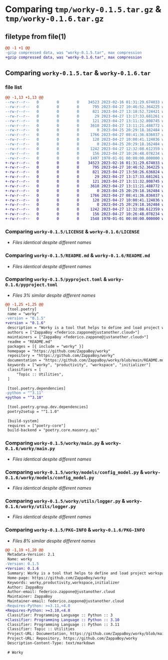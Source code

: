 # Comparing `tmp/worky-0.1.5.tar.gz` & `tmp/worky-0.1.6.tar.gz`

## filetype from file(1)

```diff
@@ -1 +1 @@
-gzip compressed data, was "worky-0.1.5.tar", max compression
+gzip compressed data, was "worky-0.1.6.tar", max compression
```

## Comparing `worky-0.1.5.tar` & `worky-0.1.6.tar`

### file list

```diff
@@ -1,13 +1,13 @@
--rw-r--r--   0        0        0    34523 2023-02-16 01:31:29.674033 worky-0.1.5/LICENSE
--rw-r--r--   0        0        0      795 2023-04-27 10:46:52.364225 worky-0.1.5/README.md
--rw-r--r--   0        0        0      821 2023-04-27 13:18:52.724421 worky-0.1.5/pyproject.toml
--rw-r--r--   0        0        0       29 2023-04-27 13:17:33.681261 worky-0.1.5/worky/__init__.py
--rw-r--r--   0        0        0      121 2023-04-27 13:11:32.808745 worky-0.1.5/worky/__main__.py
--rw-r--r--   0        0        0     3618 2023-04-27 13:11:21.488772 worky-0.1.5/worky/main.py
--rw-r--r--   0        0        0        0 2023-04-25 20:29:18.162484 worky-0.1.5/worky/models/__init__.py
--rw-r--r--   0        0        0     1766 2023-04-27 08:41:36.836037 worky-0.1.5/worky/models/config_model.py
--rw-r--r--   0        0        0      120 2023-04-27 10:00:41.124836 worky-0.1.5/worky/models/log_level.py
--rw-r--r--   0        0        0        0 2023-04-25 20:29:18.162484 worky-0.1.5/worky/utils/__init__.py
--rw-r--r--   0        0        0     1242 2023-04-27 12:32:08.612359 worky-0.1.5/worky/utils/logger.py
--rw-r--r--   0        0        0      156 2023-04-27 10:26:48.078234 worky-0.1.5/worky/utils/util.py
--rw-r--r--   0        0        0     1497 1970-01-01 00:00:00.000000 worky-0.1.5/PKG-INFO
+-rw-r--r--   0        0        0    34523 2023-02-16 01:31:29.674033 worky-0.1.6/LICENSE
+-rw-r--r--   0        0        0      795 2023-04-27 10:46:52.364225 worky-0.1.6/README.md
+-rw-r--r--   0        0        0      821 2023-04-27 13:58:26.636824 worky-0.1.6/pyproject.toml
+-rw-r--r--   0        0        0       29 2023-04-27 13:17:33.681261 worky-0.1.6/worky/__init__.py
+-rw-r--r--   0        0        0      121 2023-04-27 13:11:32.808745 worky-0.1.6/worky/__main__.py
+-rw-r--r--   0        0        0     3618 2023-04-27 13:11:21.488772 worky-0.1.6/worky/main.py
+-rw-r--r--   0        0        0        0 2023-04-25 20:29:18.162484 worky-0.1.6/worky/models/__init__.py
+-rw-r--r--   0        0        0     1766 2023-04-27 08:41:36.836037 worky-0.1.6/worky/models/config_model.py
+-rw-r--r--   0        0        0      120 2023-04-27 10:00:41.124836 worky-0.1.6/worky/models/log_level.py
+-rw-r--r--   0        0        0        0 2023-04-25 20:29:18.162484 worky-0.1.6/worky/utils/__init__.py
+-rw-r--r--   0        0        0     1242 2023-04-27 12:32:08.612359 worky-0.1.6/worky/utils/logger.py
+-rw-r--r--   0        0        0      156 2023-04-27 10:26:48.078234 worky-0.1.6/worky/utils/util.py
+-rw-r--r--   0        0        0     1548 1970-01-01 00:00:00.000000 worky-0.1.6/PKG-INFO
```

### Comparing `worky-0.1.5/LICENSE` & `worky-0.1.6/LICENSE`

 * *Files identical despite different names*

### Comparing `worky-0.1.5/README.md` & `worky-0.1.6/README.md`

 * *Files identical despite different names*

### Comparing `worky-0.1.5/pyproject.toml` & `worky-0.1.6/pyproject.toml`

 * *Files 3% similar despite different names*

```diff
@@ -1,25 +1,25 @@
 [tool.poetry]
 name = "worky"
-version = "0.1.5"
+version = "0.1.6"
 description = "Worky is a tool that helps to define and load project workspaces."
 authors = ["ZappaBoy <federico.zappone@justanother.cloud>"]
 maintainers = ["ZappaBoy <federico.zappone@justanother.cloud>"]
 readme = "README.md"
 packages = [{ include = "worky" }]
 homepage = "https://github.com/ZappaBoy/worky"
 repository = "https://github.com/ZappaBoy/worky"
 documentation = "https://github.com/ZappaBoy/worky/blob/main/README.md"
 keywords = ["worky", "productivity", "workspace", "initializer"]
 classifiers = [
     "Topic :: Utilities",
 ]
 
 [tool.poetry.dependencies]
-python = "^3.11"
+python = "^3.10"
 
 [tool.poetry.group.dev.dependencies]
 poetry2setup = "^1.1.0"
 
 [build-system]
 requires = ["poetry-core"]
 build-backend = "poetry.core.masonry.api"
```

### Comparing `worky-0.1.5/worky/main.py` & `worky-0.1.6/worky/main.py`

 * *Files identical despite different names*

### Comparing `worky-0.1.5/worky/models/config_model.py` & `worky-0.1.6/worky/models/config_model.py`

 * *Files identical despite different names*

### Comparing `worky-0.1.5/worky/utils/logger.py` & `worky-0.1.6/worky/utils/logger.py`

 * *Files identical despite different names*

### Comparing `worky-0.1.5/PKG-INFO` & `worky-0.1.6/PKG-INFO`

 * *Files 8% similar despite different names*

```diff
@@ -1,19 +1,20 @@
 Metadata-Version: 2.1
 Name: worky
-Version: 0.1.5
+Version: 0.1.6
 Summary: Worky is a tool that helps to define and load project workspaces.
 Home-page: https://github.com/ZappaBoy/worky
 Keywords: worky,productivity,workspace,initializer
 Author: ZappaBoy
 Author-email: federico.zappone@justanother.cloud
 Maintainer: ZappaBoy
 Maintainer-email: federico.zappone@justanother.cloud
-Requires-Python: >=3.11,<4.0
+Requires-Python: >=3.10,<4.0
 Classifier: Programming Language :: Python :: 3
+Classifier: Programming Language :: Python :: 3.10
 Classifier: Programming Language :: Python :: 3.11
 Classifier: Topic :: Utilities
 Project-URL: Documentation, https://github.com/ZappaBoy/worky/blob/main/README.md
 Project-URL: Repository, https://github.com/ZappaBoy/worky
 Description-Content-Type: text/markdown
 
 # Worky
```

